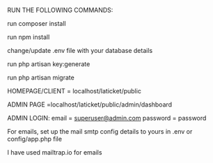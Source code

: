 
RUN THE FOLLOWING COMMANDS:

run composer install

run npm install

change/update .env file with your database details

run php artisan key:generate

run php artisan migrate


HOMEPAGE/CLIENT = localhost/laticket/public 

ADMIN PAGE =localhost/laticket/public/admin/dashboard


ADMIN LOGIN:
	email = superuser@admin.com
	password = password

For emails, set up the mail smtp config details to yours in .env or config/app.php file

I have used mailtrap.io for emails
